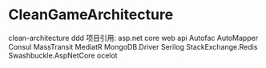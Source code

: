 # CleanGameArchitecture
clean-architecture ddd
项目引用:
asp.net core web api
Autofac
AutoMapper
Consul
MassTransit
MediatR
MongoDB.Driver
Serilog
StackExchange.Redis
Swashbuckle.AspNetCore
ocelot

